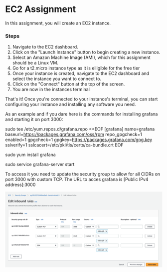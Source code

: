 # EC2 Assignment
In this assignment, you will create an EC2 instance.

### Steps
1. Navigate to the EC2 dashboard.
2. Click on the "Launch Instance" button to begin creating a new instance.
3. Select an Amazon Machine Image (AMI), which for this assignment should be a Linux VM.
4. Go for a t2.micro instance type as it is elligible for the free tier
5. Once your instance is created, navigate to the EC2 dashboard and select the instance you want to connect to.
6. Click on the "Connect" button at the top of the screen.
7. You are now in the instances terminal

That's it! Once you're connected to your instance's terminal, you can start configuring your instance and installing any software you need.

As an example and if you dare here is the commands for installing grafana and starting it on port 3000:

sudo tee /etc/yum.repos.d/grafana.repo <<EOF
[grafana]
name=grafana
baseurl=https://packages.grafana.com/oss/rpm
repo_gpgcheck=1
enabled=1
gpgcheck=1
gpgkey=https://packages.grafana.com/gpg.key
sslverify=1
sslcacert=/etc/pki/tls/certs/ca-bundle.crt
EOF

sudo yum install grafana

sudo service grafana-server start

To access it you need to update the security group to allow for all CIDRs on port 3000 with custom TCP.
The URL to acces grafana is [Public IPv4 address]:3000

![alt text](https://github.com/VictorBusk/AWS-workshop/blob/main/Images/securitygroup.png)